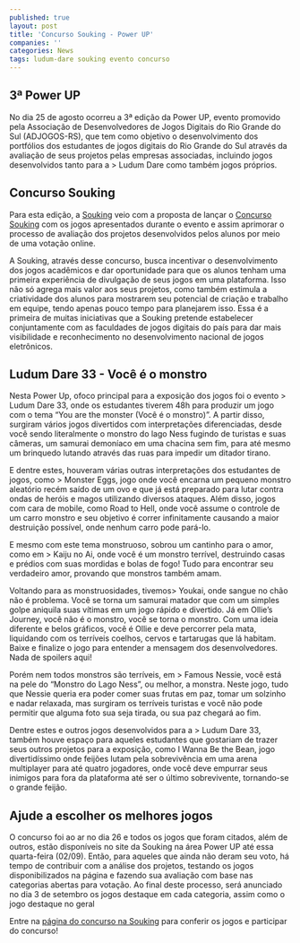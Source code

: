 ```yaml
---
published: true
layout: post
title: 'Concurso Souking - Power UP'
companies: ''
categories: News
tags: ludum-dare souking evento concurso
---
```



## 3ª Power UP
No dia 25 de agosto ocorreu a 3ª edição da Power UP, evento promovido pela Associação de Desenvolvedores de Jogos Digitais do Rio Grande do Sul (ADJOGOS-RS), que tem como objetivo o desenvolvimento dos portfólios dos estudantes de jogos digitais do Rio Grande do Sul através da avaliação de seus projetos pelas empresas associadas, incluindo jogos desenvolvidos tanto para a > Ludum Dare como também jogos próprios. 

## Concurso Souking
Para esta edição, a <a href="http://www.souking.com.br">Souking</a>
 veio com a proposta de lançar o <a href="http://www.souking.com.br/loja/index.php/power-up" target="_blank">Concurso Souking</a>
 com os jogos apresentados durante o evento e assim aprimorar o processo de avaliação dos projetos desenvolvidos pelos alunos por meio de uma votação online.




A Souking, através desse concurso, busca incentivar o desenvolvimento dos jogos acadêmicos e dar oportunidade para que os alunos tenham uma primeira experiência de divulgação de seus jogos em uma plataforma. Isso não só agrega mais valor aos seus projetos, como também estimula a criatividade dos alunos para mostrarem seu potencial de criação e trabalho em equipe, tendo apenas pouco tempo para planejarem isso. Essa é a primeira de muitas iniciativas que a Souking pretende estabelecer conjuntamente com as faculdades de jogos digitais do país para dar mais visibilidade e reconhecimento no desenvolvimento nacional de jogos eletrônicos.

## Ludum Dare 33 - Você é o monstro
Nesta Power Up, ofoco principal para a exposição dos jogos foi o evento > Ludum Dare 33, onde os estudantes tiverem 48h para produzir um jogo com o tema “You are the monster (Você é o monstro)”. A partir disso, surgiram vários jogos divertidos com interpretações diferenciadas, desde você sendo literalmente o monstro do lago Ness fugindo de turistas e suas câmeras, um samurai demoníaco em uma chacina sem fim, para até mesmo um brinquedo lutando através das ruas para impedir um ditador tirano.




E dentre estes, houveram várias outras interpretações dos estudantes de jogos, como > Monster Eggs, jogo onde você encarna um pequeno monstro aleatório recém saído de um ovo e que já está preparado para lutar contra ondas de heróis e magos utilizando diversos ataques. Além disso, jogos com cara de mobile, como Road to Hell, onde você assume o controle de um carro monstro e seu objetivo é correr infinitamente causando a maior destruição possível, onde nenhum carro pode pará-lo.

E mesmo com este tema monstruoso, sobrou um cantinho para o amor, como em > Kaiju no Ai, onde você é um monstro terrível, destruindo casas e prédios com suas mordidas e bolas de fogo! Tudo para encontrar seu verdadeiro amor, provando que monstros também amam.

Voltando para as monstruosidades, tivemos>  Youkai, onde sangue no chão não é problema. Você se torna um samurai matador que com um simples golpe aniquila suas vítimas em um jogo rápido e divertido. Já em Ollie’s Journey, você não é o monstro, você se torna o monstro. Com uma ideia diferente e belos gráficos, você é Ollie e deve percorrer pela mata, liquidando com os terríveis coelhos, cervos e tartarugas que lá habitam. Baixe e finalize o jogo para entender a mensagem dos desenvolvedores. Nada de spoilers aqui!

Porém nem todos monstros são terríveis, em > Famous Nessie, você está na pele do “Monstro do Lago Ness”, ou melhor, a monstra. Neste jogo, tudo que Nessie queria era poder comer suas frutas em paz, tomar um solzinho e nadar relaxada, mas surgiram os terríveis turistas e você não pode permitir que alguma foto sua seja tirada, ou sua paz chegará ao fim.




Dentre estes e outros jogos desenvolvidos para a > Ludum Dare 33, também houve espaço para aqueles estudantes que gostariam de trazer seus outros projetos para a exposição, como I Wanna Be the Bean, jogo divertidíssimo onde feijões lutam pela sobrevivência em uma arena multiplayer para até quatro jogadores, onde você deve empurrar seus inimigos para fora da plataforma até ser o último sobrevivente, tornando-se o grande feijão.

## Ajude a escolher os melhores jogos
O concurso foi ao ar no dia 26 e todos os jogos que foram citados, além de outros, estão disponíveis no site da Souking na área Power UP até essa quarta-feira (02/09). Então, para aqueles que ainda não deram seu voto, há tempo de contribuir com a análise dos projetos, testando os jogos disponibilizados na página e fazendo sua avaliação com base nas categorias abertas para votação. Ao final deste processo, será anunciado no dia 3 de setembro os jogos destaque em cada categoria, assim como o jogo destaque no geral

Entre na <a href="http://www.souking.com.br/loja/index.php/power-up" target="_blank">página do concurso na Souking</a>
 para conferir os jogos e participar do concurso!

